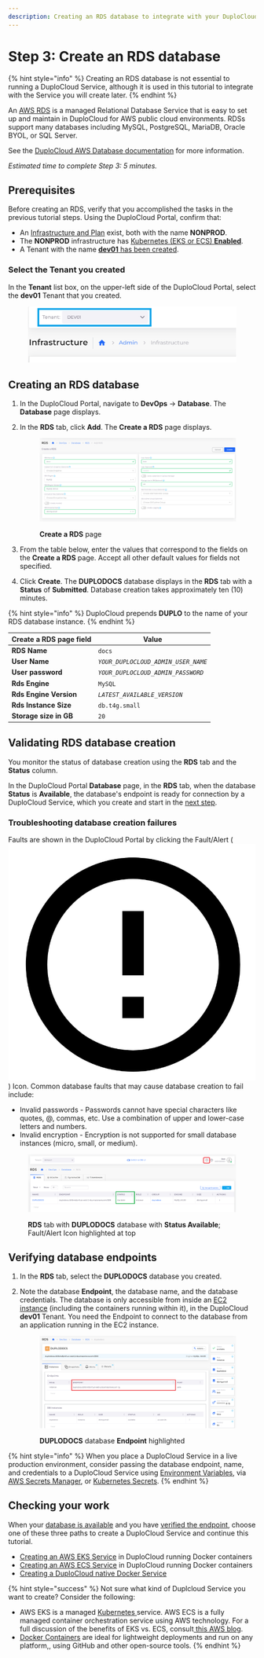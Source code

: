 ```yaml
---
description: Creating an RDS database to integrate with your DuploCloud Service
---
```


# Step 3: Create an RDS database

{% hint style="info" %}
Creating an RDS database is not essential to running a DuploCloud Service, although it is used in this tutorial to integrate with the Service you will create later.
{% endhint %}

An [AWS RDS](https://aws.amazon.com/free/database/?trk=83add82a-8e52-4837-bc73-c323da62d78c\&sc\_channel=ps\&ef\_id=CjwKCAjwp6CkBhB\_EiwAlQVyxYi50yWfBj5SSxs6-gaDSqftnxbBO6Plfy0pYWyyxrZ3zI0goU6bLRoCGkQQAvD\_BwE:G:s\&s\_kwcid=AL!4422!3!610000101516!e!!g!!amazon%20database%20hosting!11086562318!108339552363) is a managed Relational Database Service that is easy to set up and maintain in DuploCloud for AWS public cloud environments. RDSs support many databases including MySQL, PostgreSQL, MariaDB, Oracle BYOL, or SQL Server. &#x20;

See the [DuploCloud AWS Database documentation](../aws-services/database/) for more information.

_Estimated time to complete Step 3: 5 minutes._

## Prerequisites <a href="#0-toc-title" id="0-toc-title"></a>

Before creating an RDS, verify that you accomplished the tasks in the previous tutorial steps. Using the DuploCloud Portal, confirm that:

* An [Infrastructure and Plan](step-1-infrastructure.md) exist, both with the name **NONPROD**.
* The **NONPROD** infrastructure has [Kubernetes (EKS or ECS) **Enabled**](step-1-infrastructure.md#check-your-work).&#x20;
* A Tenant with the name [**dev01** has been created](step-2-tenant.md).

### Select the Tenant you created

In the **Tenant** list box, on the upper-left side of the DuploCloud Portal, select the **dev01** Tenant that you created.

<figure><img src="../../.gitbook/assets/tenant_dev01 (1).png" alt=""><figcaption></figcaption></figure>

## Creating an RDS database <a href="#0-toc-title" id="0-toc-title"></a>

1. In the DuploCloud Portal, navigate to **DevOps** -> **Database**. The **Database** page displays.
2.  In the **RDS** tab, click **Add**. The **Create a RDS** page displays.

    <figure><img src="../../.gitbook/assets/AWS_QS_11 (1).png" alt=""><figcaption><p><strong>Create a RDS</strong> page</p></figcaption></figure>
3. From the table below, enter the values that correspond to the fields on the **Create a RDS** page. Accept all other default values for fields not specified.&#x20;
4. Click **Create**. The **DUPLODOCS** database displays in the **RDS** tab with a **Status** of **Submitted**. Database creation takes approximately ten (10) minutes.&#x20;

{% hint style="info" %}
DuploCloud prepends **DUPLO** to the name of your RDS database instance.
{% endhint %}

| Create a RDS page field | Value                               |
| ----------------------- | ----------------------------------- |
| **RDS Name**            | `docs`                              |
| **User Name**           | _`YOUR_DUPLOCLOUD_ADMIN_USER_NAME`_ |
| **User password**       | _`YOUR_DUPLOCLOUD_ADMIN_PASSWORD`_  |
| **Rds Engine**          | `MySQL`                             |
| **Rds Engine Version**  | _`LATEST_AVAILABLE_VERSION`_        |
| **Rds Instance Size**   | `db.t4g.small`                      |
| **Storage size in GB**  | `20`                                |

## Validating RDS database creation <a href="#1-toc-title" id="1-toc-title"></a>

You monitor the status of database creation using the **RDS** tab and the **Status** column.&#x20;

In the DuploCloud Portal **Database** page, in the **RDS** tab, when the database **Status** is **Available**, the database's endpoint is ready for connection by a DuploCloud Service, which you create and start in the [next step](step-4-create-a-rds-database.md#checking-your-work).

### Troubleshooting database creation failures

Faults are shown in the DuploCloud Portal by clicking the Fault/Alert ( <img src="../../.gitbook/assets/alert_exclamation_point_circle_fault_icon.png" alt="" data-size="line"> ) Icon. Common database faults that may cause database creation to fail include:

* Invalid passwords - Passwords cannot have special characters like quotes, @, commas, etc. Use a combination of upper and lower-case letters and numbers.
* Invalid encryption - Encryption is not supported for small database instances (micro, small, or medium).

<figure><img src="../../.gitbook/assets/AWS_QS_14.png" alt=""><figcaption><p><strong>RDS</strong> tab with <strong>DUPLODOCS</strong> database with <strong>Status Available</strong>; Fault/Alert Icon highlighted at top</p></figcaption></figure>

## Verifying database endpoints <a href="#1-toc-title" id="1-toc-title"></a>

1. In the **RDS** tab, select the **DUPLODOCS** database you created.
2.  Note the database **Endpoint**, the database name, and the database credentials. The database is only accessible from inside an [EC2 instance](https://aws.amazon.com/pm/ec2/?trk=36c6da98-7b20-48fa-8225-4784bced9843\&sc\_channel=ps\&ef\_id=CjwKCAjwp6CkBhB\_EiwAlQVyxcW-7lt7SPn1AnahX32vPOCAEtG0fcDA\_uA0N6sH8R\_LGfg0uwcwHxoCPB8QAvD\_BwE:G:s\&s\_kwcid=AL!4422!3!536392622533!e!!g!!aws%20ec2%20instance%20types!11198711716!118263957108) (including the containers running within it), in the DuploCloud **dev01** Tenant. You need the Endpoint to connect to the database from an application running in the EC2 instance.

    <figure><img src="../../.gitbook/assets/AWS_QS_13.png" alt=""><figcaption><p><strong>DUPLODOCS</strong> database <strong>Endpoint</strong> highlighted</p></figcaption></figure>

{% hint style="info" %}
When you place a DuploCloud Service in a live production environment, consider passing the database endpoint, name, and credentials to a DuploCloud Service using [Environment Variables](../use-cases/passing-secrets/passing-config-and-secrets/setting-environment-variables-from-config.md), via [AWS Secrets Manager](https://docs.aws.amazon.com/secretsmanager/latest/userguide/intro.html), or [Kubernetes Secrets](../use-cases/passing-secrets/passing-config-and-secrets/setting-environment-variables-from-config.md#setting-environment-variables-from-a-kubernetes-secret).&#x20;
{% endhint %}

## Checking your work

When your [database is available](step-4-create-a-rds-database.md#1-toc-title) and you have [verified the endpoint](step-4-create-a-rds-database.md#1-toc-title-1), choose one of these three paths to create a DuploCloud Service and continue this tutorial.

* [Creating an AWS EKS Service](quick-start-eks-services/) in DuploCloud running Docker containers
* [Creating an AWS ECS Service](quick-start-ecs-services/) in DuploCloud running Docker containers
* [Creating a DuploCloud native Docker Service](quick-start-duplocloud-docker-services/)

{% hint style="success" %}
Not sure what kind of Duplcloud Service you want to create? Consider the following:

* AWS EKS is a managed [Kubernetes ](https://kubernetes.io/)service. AWS ECS is a fully managed container orchestration service using AWS technology. For a full discussion of the benefits of EKS vs. ECS, consult[ this AWS blog](https://aws.amazon.com/blogs/containers/amazon-ecs-vs-amazon-eks-making-sense-of-aws-container-services/).
* [Docker Containers](https://docs.docker.com/get-started/) are ideal for lightweight deployments and run on any platform,, using GitHub and other open-source tools.
{% endhint %}
